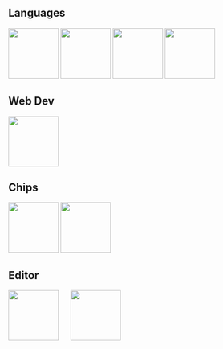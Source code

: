 

## Languages
<p float="left">
  
  <img src="https://user-images.githubusercontent.com/84097316/141318804-93f461da-8d96-4c30-bb67-c6ab55c7c757.png" height="100">
  
  <img src="https://user-images.githubusercontent.com/84097316/141319146-76507056-9362-4c88-aadf-fb16728df479.png" height="100">
  
  <img src="https://user-images.githubusercontent.com/84097316/141320104-bef19d5f-caba-4806-90ba-283ecc986191.png" height="100">
  
  <img src="https://user-images.githubusercontent.com/84097316/141318597-36439b1b-f3c5-4608-92ea-884dffd988f2.png" height="100">
</p>

## Web Dev
<p float="left">
  <!--<img src="https://user-images.githubusercontent.com/84097316/141320949-27653dbb-b68d-40ec-bd24-3da1194069f0.png" height="100">-->
  <!--<img src="https://user-images.githubusercontent.com/84097316/141323774-b476b37f-f429-45e0-84e3-f019cca44a72.png" height="100">-->
  <img src="https://user-images.githubusercontent.com/84097316/141324244-5d43c8b6-343d-42a5-a067-ef901aeac8c3.png" height="100">
</p>



## Chips
<p float="left">
  <img src="https://user-images.githubusercontent.com/84097316/141322499-8236d073-72a8-4392-bc81-8c9950306219.png" height="100">
  <img src="https://user-images.githubusercontent.com/84097316/141321208-04ab6b59-b87a-4c45-a5c4-6919891e2022.png" height="100">
</p>

## Editor
<p float="left">
  <img src="https://user-images.githubusercontent.com/84097316/141324697-8651d7fb-ddc1-4638-b530-974bfaf83b44.png" height="100">
  &nbsp;&nbsp;&nbsp;&nbsp;
  <img src="https://user-images.githubusercontent.com/84097316/141324861-45abf686-9312-4879-a4ef-9b4e6d76ffb1.png" height="100">
</p>
